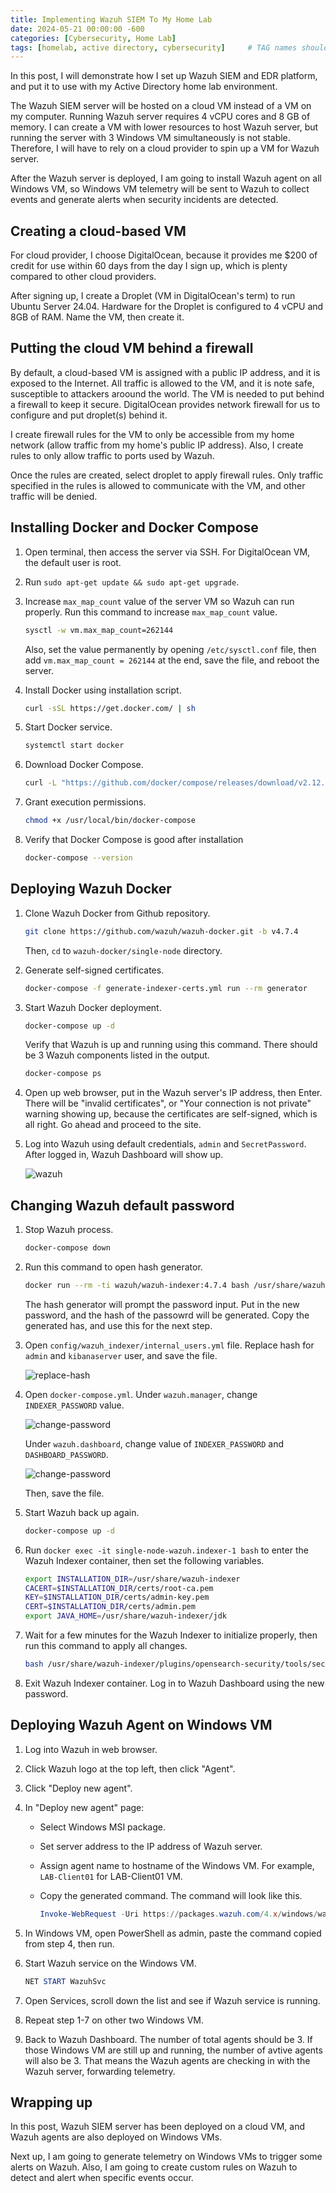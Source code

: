 ```yaml
---
title: Implementing Wazuh SIEM To My Home Lab
date: 2024-05-21 00:00:00 -600
categories: [Cybersecurity, Home Lab]
tags: [homelab, active directory, cybersecurity]     # TAG names should always be lowercase
---
```


In this post, I will demonstrate how I set up Wazuh SIEM and EDR platform, and put it to use with my Active Directory home lab environment.

The Wazuh SIEM server will be hosted on a cloud VM instead of a VM on my computer. Running Wazuh server requires 4 vCPU cores and 8 GB of memory. I can create a VM with lower resources to host Wazuh server, but running the server with 3 Windows VM simultaneously is not stable. Therefore, I will have to rely on a cloud provider to spin up a VM for Wazuh server.

After the Wazuh server is deployed, I am going to install Wazuh agent on all Windows VM, so Windows VM telemetry will be sent to Wazuh to collect events and generate alerts when security incidents are detected.

## Creating a cloud-based VM

For cloud provider, I choose DigitalOcean, because it provides me $200 of credit for use within 60 days from the day I sign up, which is plenty compared to other cloud providers.

After signing up, I create a Droplet (VM in DigitalOcean's term) to run Ubuntu Server 24.04. Hardware for the Droplet is configured to 4 vCPU and 8GB of RAM. Name the VM, then create it.

## Putting the cloud VM behind a firewall

By default, a cloud-based VM is assigned with a public IP address, and it is exposed to the Internet. All traffic is allowed to the VM, and it is note safe, susceptible to attackers aroound the world. The VM is needed to put behind a firewall to keep it secure. DigitalOcean provides network firewall for us to configure and put droplet(s) behind it.

I create firewall rules for the VM to only be accessible from my home network (allow traffic from my home's public IP address). Also, I create rules to only allow traffic to ports used by Wazuh.

Once the rules are created, select droplet to apply firewall rules. Only traffic specified in the rules is allowed to communicate with the VM, and other traffic will be denied.

## Installing Docker and Docker Compose

1. Open terminal, then access the server via SSH. For DigitalOcean VM, the default user is root.
2. Run ```sudo apt-get update && sudo apt-get upgrade```.
3. Increase ```max_map_count``` value of the server VM so Wazuh can run properly. Run this command to increase ```max_map_count``` value.
    ```bash
    sysctl -w vm.max_map_count=262144
    ```
    Also, set the value permanently by opening ```/etc/sysctl.conf``` file, then add ```vm.max_map_count = 262144``` at the end, save the file, and reboot the server.
4. Install Docker using installation script.
    
    ```bash
    curl -sSL https://get.docker.com/ | sh
    ```
5. Start Docker service.
    ```bash
    systemctl start docker
    ```
6. Download Docker Compose.
    ```bash
    curl -L "https://github.com/docker/compose/releases/download/v2.12.2/docker-compose-$(uname -s)-$(uname -m)" -o /usr/local/bin/docker-compose
    ```
7. Grant execution permissions.
    ```bash
    chmod +x /usr/local/bin/docker-compose
    ```
8. Verify that Docker Compose is good after installation
    ```bash
    docker-compose --version
    ```

## Deploying Wazuh Docker

1. Clone Wazuh Docker from Github repository.
    ```bash
    git clone https://github.com/wazuh/wazuh-docker.git -b v4.7.4
    ```
    Then, ```cd``` to ```wazuh-docker/single-node``` directory.

2. Generate self-signed certificates.
    ```bash
    docker-compose -f generate-indexer-certs.yml run --rm generator
    ```
3. Start Wazuh Docker deployment.
    ```bash
    docker-compose up -d
    ```
    Verify that Wazuh is up and running using this command. There should be 3 Wazuh components listed in the output.
    ```bash
    docker-compose ps
    ```

4. Open up web browser, put in the Wazuh server's IP address, then Enter. There will be "invalid certificates", or "Your connection is not private" warning showing up, because the certificates are self-signed, which is all right. Go ahead and proceed to the site.

5. Log into Wazuh using default credentials, ```admin``` and ```SecretPassword```. After logged in, Wazuh Dashboard will show up.

    ![wazuh](/assets/img/screenshots/wazuh01.PNG)

## Changing Wazuh default password

1. Stop Wazuh process.
    ```bash
    docker-compose down
    ```
2. Run this command to open hash generator.
    ```bash
    docker run --rm -ti wazuh/wazuh-indexer:4.7.4 bash /usr/share/wazuh-indexer/plugins/opensearch-security/tools/hash.sh
    ```
    The hash generator will prompt the password input. Put in the new password, and the hash of the passowrd will be generated. Copy the generated has, and use this for the next step.

3. Open ```config/wazuh_indexer/internal_users.yml``` file. Replace hash for ```admin``` and ```kibanaserver``` user, and save the file.

    ![replace-hash](/assets/img/screenshots/wazuh-hash.PNG)

4. Open ```docker-compose.yml```. Under ```wazuh.manager```, change ```INDEXER_PASSWORD``` value.

    ![change-password](/assets/img/screenshots/wazuh-manager-password.PNG)

    Under ```wazuh.dashboard```, change value of ```INDEXER_PASSWORD``` and ```DASHBOARD_PASSWORD```.

    ![change-password](/assets/img/screenshots/wazuh-dashboard-passowrd.PNG)

    Then, save the file.

5. Start Wazuh back up again.
    ```bash
    docker-compose up -d
    ```

6. Run ```docker exec -it single-node-wazuh.indexer-1 bash``` to enter the Wazuh Indexer container, then set the following variables.
    ```bash
    export INSTALLATION_DIR=/usr/share/wazuh-indexer
    CACERT=$INSTALLATION_DIR/certs/root-ca.pem
    KEY=$INSTALLATION_DIR/certs/admin-key.pem
    CERT=$INSTALLATION_DIR/certs/admin.pem
    export JAVA_HOME=/usr/share/wazuh-indexer/jdk
    ```
7. Wait for a few minutes for the Wazuh Indexer to initialize properly, then run this command to apply all changes.
    ```bash
    bash /usr/share/wazuh-indexer/plugins/opensearch-security/tools/securityadmin.sh -cd /usr/share/wazuh-indexer/opensearch-security/ -nhnv -cacert  $CACERT -cert $CERT -key $KEY -p 9200 -icl
    ```

8. Exit Wazuh Indexer container. Log in to Wazuh Dashboard using the new password.

## Deploying Wazuh Agent on Windows VM

1. Log into Wazuh in web browser.

2. Click Wazuh logo at the top left, then click "Agent".

3. Click "Deploy new agent".

4. In "Deploy new agent" page:
    * Select Windows MSI package.
    * Set server address to the IP address of Wazuh server.
    * Assign agent name to hostname of the Windows VM. For example, ```LAB-Client01``` for LAB-Client01 VM.
    * Copy the generated command. The command will look like this.

        ```powershell
        Invoke-WebRequest -Uri https://packages.wazuh.com/4.x/windows/wazuh-agent-4.7.4-1.msi -OutFile ${env.tmp}\wazuh-agent; msiexec.exe /i ${env.tmp}\wazuh-agent /q WAZUH_MANAGER='[Wazuh server IP address]' WAZUH_AGENT_NAME='[hostname]' WAZUH_REGISTRATION_SERVER='[Wazuh server IP address]' 
        ```
5. In Windows VM, open PowerShell as admin, paste the command copied from step 4, then run.
6. Start Wazuh service on the Windows VM.
    ```powershell
    NET START WazuhSvc
    ```
7. Open Services, scroll down the list and see if Wazuh service is running.

8. Repeat step 1-7 on other two Windows VM.

9. Back to Wazuh Dashboard. The number of total agents should be 3. If those Windows VM are still up and running, the number of avtive agents will also be 3. That means the Wazuh agents are checking in with the Wazuh server, forwarding telemetry.

## Wrapping up

In this post, Wazuh SIEM server has been deployed on a cloud VM, and Wazuh agents are also deployed on Windows VMs.

Next up, I am going to generate telemetry on Windows VMs to trigger some alerts on Wazuh. Also, I am going to create custom rules on Wazuh to detect and alert when specific events occur.